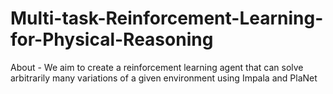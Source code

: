 # Multi-task-Reinforcement-Learning-for-Physical-Reasoning
About - We aim to create a reinforcement learning agent that can solve arbitrarily many variations of a given environment using Impala and PlaNet
